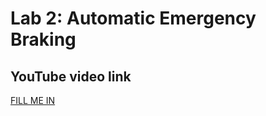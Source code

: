 # Lab 2: Automatic Emergency Braking

## YouTube video link
[FILL ME IN](https://youtu.be/VPL1K8SRX4s)
